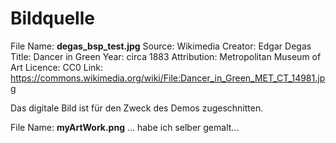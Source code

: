 # Bildquelle

File Name: __degas_bsp_test.jpg__
Source: Wikimedia
Creator: Edgar Degas
Title: Dancer in Green
Year: circa 1883
Attribution: Metropolitan Museum of Art
Licence: CC0
Link: https://commons.wikimedia.org/wiki/File:Dancer_in_Green_MET_CT_14981.jpg

Das digitale Bild ist für den Zweck des Demos zugeschnitten.

File Name: __myArtWork.png__
... habe ich selber gemalt...